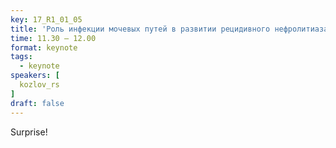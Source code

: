 ```yaml
---
key: 17_R1_01_05
title: 'Роль инфекции мочевых путей в развитии рецидивного нефролитиаза'
time: 11.30 – 12.00
format: keynote
tags:
  - keynote
speakers: [
  kozlov_rs
]
draft: false
---
```

Surprise!
